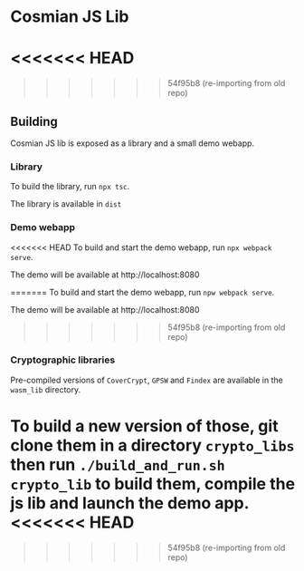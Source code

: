 <h1>Cosmian JS Lib</h1>

<<<<<<< HEAD
=======

>>>>>>> 54f95b8 (re-importing from old repo)
## Building

Cosmian JS lib is exposed as a library and a small demo webapp.

### Library

To build the library, run `npx tsc`.

The library is available in `dist`

### Demo webapp

<<<<<<< HEAD
To build and start the demo webapp, run `npx webpack serve`.

The demo will be available at http://localhost:8080

=======
To build and start the demo webapp, run `npw webpack serve`.

The demo will be available at http://localhost:8080


>>>>>>> 54f95b8 (re-importing from old repo)
### Cryptographic libraries

Pre-compiled versions of `CoverCrypt`, `GPSW` and `Findex` are available in the `wasm_lib` directory.

To build a new version of those, git clone them in a directory `crypto_libs` then run `./build_and_run.sh crypto_lib` to build them, compile the js lib and launch the demo app.
<<<<<<< HEAD
=======



>>>>>>> 54f95b8 (re-importing from old repo)
